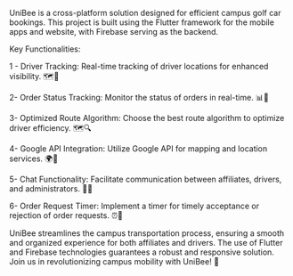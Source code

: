 UniBee is a cross-platform solution designed for efficient campus golf car bookings. 
This project is built using the Flutter framework for the mobile apps and website, with Firebase serving as the backend.



Key Functionalities:

1 - Driver Tracking: Real-time tracking of driver locations for enhanced visibility. 🗺️📍

2- Order Status Tracking: Monitor the status of orders in real-time. 📊🔄

3- Optimized Route Algorithm: Choose the best route algorithm to optimize driver efficiency. 🗺️🔍

4- Google API Integration: Utilize Google API for mapping and location services. 🌍🔗

5- Chat Functionality: Facilitate communication between affiliates, drivers, and administrators. 💬📧

6- Order Request Timer: Implement a timer for timely acceptance or rejection of order requests. ⏰📅

UniBee streamlines the campus transportation process, ensuring a smooth and organized experience for both affiliates and drivers. The use of Flutter and Firebase technologies guarantees a robust and responsive solution. Join us in revolutionizing campus mobility with UniBee! 🚀
